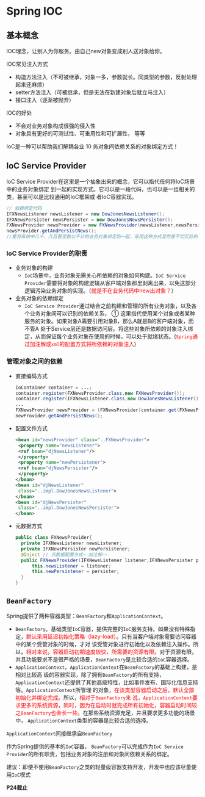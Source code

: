 # Spring IOC

## 基本概念

IOC理念，让别人为你服务。由自己new对象变成别人送对象给你。

IOC常见注入方式

- 构造方法注入（不可被继承，对象一多，参数就长。同类型的参数，反射处理起来还麻烦）
- setter方法注入（可被继承，但是无法在新建对象后就立马注入）
- 接口注入（逐渐被抛弃）

IOC的好处

- 不会对业务对象构成很强的侵入性
- 对象具有更好的可测试性、可重用性和可扩展性， 等等

IoC是一种可以帮助我们解耦各业 10 务对象间依赖关系的对象绑定方式！ 

## IoC Service Provider

IoC Service Provider在这里是一个抽象出来的概念，它可以指代任何将IoC场景中的业务对象绑定 到一起的实现方式。它可以是一段代码，也可以是一组相关的类，甚至可以是比较通用的IoC框架或 者IoC容器实现。

```java
// 依赖绑定代码
IFXNewsListener newsListener = new DowJonesNewsListener();
IFXNewsPersister newsPersister = new DowJonesNewsPersister();
FXNewsProvider newsProvider = new FXNewsProvider(newsListener,newsPersister);
newsProvider.getAndPersistNews(); 
//要将系统中几十、几百甚至数以千计的业务对象绑定到一起，采用这种方式显然是不切实际的
```

### IoC Service Provider的职责

- 业务对象的构建
  - `IoC`场景中，业务对象无需关心所依赖的对象如何构建。`IoC Service Provider`需要将对象的构建逻辑从客户端对象那里剥离出来，以免这部分逻辑污染业务对象的实现。（<span style="color:red">就是不在业务代码中new出对象？</span>）
- 业务对象的依赖绑定
  - `IoC Service Provider`通过结合之前构建和管理的所有业务对象，以及各个业务对象间可以识别的依赖关系， ① 这里指代使用某个对象或者某种服务的对象。如果对象A需要引用对象B，那么A就是B的客户端对象，而不管A 处于Service层还是数据访问层。将这些对象所依赖的对象注入绑定，从而保证每个业务对象在使用的时候，可以处于就绪状态。(<span style="color:red">`Spring`通过加注解或`xml`的配置方式将所依赖的对象注入</span>)

### 管理对象之间的依赖

- 直接编码方式

  ```java
  IoContainer container = ...;
  container.register(FXNewsProvider.class,new FXNewsProvider());
  container.register(IFXNewsListener.class,new DowJonesNewsListener());
  ...
  FXNewsProvider newsProvider = (FXNewsProvider)container.get(FXNewsProvider.class);
  newProvider.getAndPersistNews(); 
  ```

- 配置文件方式

  ```xml
  <bean id="newsProvider" class="..FXNewsProvider">
   <property name="newsListener">
   <ref bean="djNewsListener"/>
   </property>
   <property name="newPersistener">
   <ref bean="djNewsPersister"/>
   </property>
  </bean>
  <bean id="djNewsListener"
   class="..impl.DowJonesNewsListener">
  </bean>
  <bean id="djNewsPersister"
   class="..impl.DowJonesNewsPersister">
  </bean> 
  ```

- 元数据方式

  ```java
  public class FXNewsProvider{
  	private IFXNewsListener newsListener;
   	private IFXNewsPersister newPersistener;
   	@Inject // 元数据配置方式~ 加注解~~
  	public FXNewsProvider(IFXNewsListener listener,IFXNewsPersister persister){
  		this.newsListener = listener;
  		this.newPersistener = persister;
  	}
  } 
  ```

## `BeanFactory`

Spring提供了两种容器类型：`BeanFactory`和`ApplicationContext`。

- `BeanFactory`。基础类型`IoC`容器，提供完整的`IoC`服务支持。如果没有特殊指定，<span style="color:red">默认采用延迟初始化策略（lazy-load）</span>。只有当客户端对象需要访问容器中的某个受管对象的时候，才对 该受管对象进行初始化以及依赖注入操作。所以，<span style="color:red">相对来说，容器启动初期速度较快，所需要的资源有限。</span>对于资源有限，并且功能要求不是很严格的场景，`BeanFactory`是比较合适的`IoC`容器选择。
- `ApplicationContext`。`ApplicationContext`在`BeanFactory`的基础上构建，是相对比较高 级的容器实现，除了拥有`BeanFactory`的所有支持，`ApplicationContext`还提供了其他高级特性，比如事件发布、国际化信息支持等。`ApplicationContext`所管理 的对象，<span style="color:red">在该类型容器启动之后，默认全部初始化并绑定完成。</span>所以，<span style="color:red">相对于`BeanFactory`来 说，`ApplicationContext`要求更多的系统资源，同时，因为在启动时就完成所有初始化，容器启动时间较之`BeanFactory`也会长一些。</span>在那些系统资源充足，并且要求更多功能的场景中， `ApplicationContext`类型的容器是比较合适的选择。

`ApplicationContext`间接继承自`BeanFactory`

作为Spring提供的基本的`IoC`容器， `BeanFactory`可以完成作为`IoC Service Provider`的所有职责，包括业务对象的注册和对象间依赖关系的绑定。

建议：即使不使用`BeanFactory`之类的轻量级容器支持开发，开发中也应该尽量使用`IoC`模式

**P24截止**